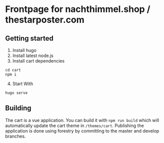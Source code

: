 # Frontpage for nachthimmel.shop / thestarposter.com
 
## Getting started
1. Install hugo
2. Install latest node.js
3. Install cart dependencies
```
cd cart
npm i
``` 

4. Start With
```
hugo serve
```

## Building
The cart is a vue application. You can build it with ` npm run build ` which will automatically update the cart theme in ` /themes/cart `. Publishing the application is done using forestry by committing to the master and develop branches.
